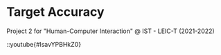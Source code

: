 # Target Accuracy
Project 2 for "Human-Computer Interaction" @ IST - LEIC-T (2021-2022)

::youtube{#lsavYPBHkZ0}
